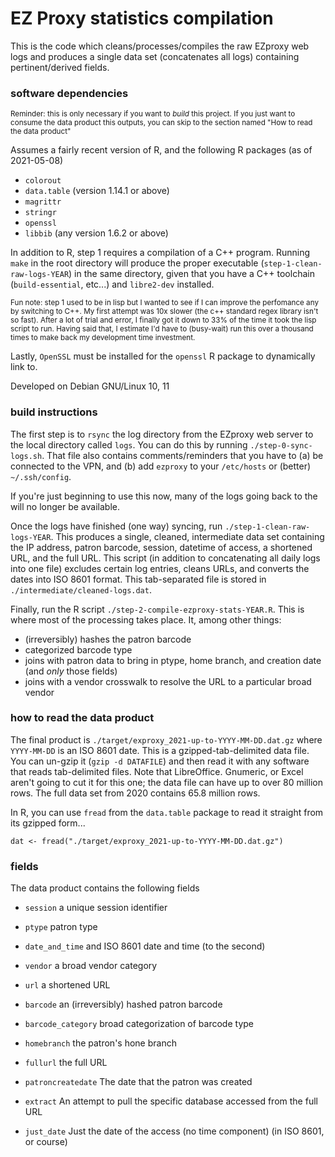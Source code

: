 
# EZ Proxy statistics compilation


This is the code which cleans/processes/compiles the raw EZproxy
web logs and produces a single data set (concatenates all logs)
containing pertinent/derived fields.

### software dependencies

<sup>Reminder: this is only necessary if you want to _build_ this project.
If you just want to consume the data product this outputs, you can skip
to the section named "How to read the data product"</sup>

Assumes a fairly recent version of R, and the following R packages
(as of 2021-05-08)

- `colorout`
- `data.table` (version 1.14.1 or above)
- `magrittr`
- `stringr`
- `openssl`
- `libbib` (any version 1.6.2 or above)

In addition to R, step 1 requires a compilation of a C++ program. Running
`make` in the root directory will produce the proper executable
(`step-1-clean-raw-logs-YEAR`) in the same directory, given that you have
a C++ toolchain (`build-essential`, etc...) and `libre2-dev` installed.

<sup>Fun note: step 1 used to be in lisp but I wanted to see if I can
improve the perfomance any by switching to C++. My first attempt was
10x slower (the c++ standard regex library isn't so fast). After a lot of
trial and error, I finally got it down to 33% of the time it took the lisp
script to run. Having said that, I estimate I'd have to (busy-wait) run this
over a thousand times to make back my development time investment.</sup>

Lastly, `OpenSSL` must be installed for the `openssl` R package
to dynamically link to.

Developed on Debian GNU/Linux 10, 11


### build instructions

The first step is to `rsync` the log directory from the EZproxy web
server to the local directory called `logs`.
You can do this by running `./step-0-sync-logs.sh`.
That file also contains comments/reminders that you have to (a)
be connected to the VPN, and (b) add `ezproxy` to your `/etc/hosts`
or (better) `~/.ssh/config`.

If you're just beginning to use this now, many of the logs going back to the
will no longer be available.

Once the logs have finished (one way) syncing, run
`./step-1-clean-raw-logs-YEAR`. This produces a single, cleaned,
intermediate data set containing the IP address, patron barcode,
session, datetime of access, a shortened URL, and the full URL.
This script (in addition to concatenating all daily logs into one file)
excludes certain log entries, cleans URLs, and converts the dates
into ISO 8601 format.
This tab-separated file is stored in `./intermediate/cleaned-logs.dat`.

Finally, run the R script `./step-2-compile-ezproxy-stats-YEAR.R`.
This is where most of the processing takes place. It, among other things:

- (irreversibly) hashes the patron barcode
- categorized barcode type
- joins with patron data to bring in ptype, home branch, and creation date
  (and _only_ those fields)
- joins with a vendor crosswalk to resolve the URL to a particular
  broad vendor


### how to read the data product

The final product is `./target/exproxy_2021-up-to-YYYY-MM-DD.dat.gz`
where `YYYY-MM-DD` is an ISO 8601 date.
This is a gzipped-tab-delimited data file.
You can un-gzip it (`gzip -d DATAFILE`) and then read it with
any software that reads tab-delimited files. Note that
LibreOffice. Gnumeric, or Excel aren't going to cut it for
this one; the data file can have up to over 80 million rows.
The full data set from 2020 contains 65.8 million rows.

In R, you can use `fread` from the `data.table` package to read
it straight from its gzipped form...

```
dat <- fread("./target/exproxy_2021-up-to-YYYY-MM-DD.dat.gz")
```


### fields

The data product contains the following fields
- `session`
  a unique session identifier

- `ptype`
  patron type

- `date_and_time`
  and ISO 8601 date and time (to the second)

- `vendor`
  a broad vendor category

- `url`
  a shortened URL

- `barcode`
  an (irreversibly) hashed patron barcode

- `barcode_category`
  broad categorization of barcode type

- `homebranch`
  the patron's hone branch

- `fullurl`
  the full URL

- `patroncreatedate`
  The date that the patron was created

- `extract`
  An attempt to pull the specific database accessed from the full URL

- `just_date`
  Just the date of the access (no time component) (in ISO 8601, or course)
